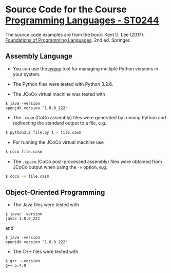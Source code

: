 # Source Code for the Course [Programming Languages - ST0244](http://www1.eafit.edu.co/asr/courses/programming-languages-st0244/index.html)

The source code examples are from the book: Kent D. Lee
(2017). [Foundations of Programming
Languages](https://kentdlee.github.io/PL/build/html/index.html). 2nd
ed. Springer.


## Assembly Language

* You can use the [pyenv](https://realpython.com/intro-to-pyenv) tool
  for managing multiple Python versions in your system.

* The Python files were tested with Python 3.2.6.

* The JCoCo virtual machine was tested with

```shell
$ java -version
openjdk version "1.8.0_222"
```

* The `.casm` (CoCo assembly) files were generated by running Python
and redirecting the standard output to a file, e.g.

```bash
$ python3.2 file.py 1 > file.casm
```

* For running the JCoCo virtual machine use

```bash
$ coco file.casm
```

* The `.cpasm` (CoCo post-processed assembly) files were obtained from
JCoCo output when using the `-v` option, e.g.

```bash
$ coco -v file.casm
```

## Object-Oriented Programming

* The Java files were tested with

```shell
$ javac -version
javac 1.8.0_222
```

and

```shell
$ java -version
openjdk version "1.8.0_222"
```

* The C++ files were tested with

```shell
$ g++ --version
g++ 5.4.0
```
